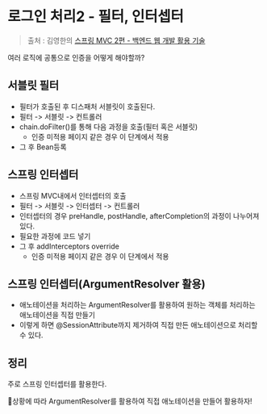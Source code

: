 로그인 처리2 - 필터, 인터셉터
==
> 출처 : 김영한의 [스프링 MVC 2편 - 백엔드 웹 개발 활용 기술](https://www.inflearn.com/course/%EC%8A%A4%ED%94%84%EB%A7%81-mvc-2/dashboard)

여러 로직에 공통으로 인증을 어떻게 해야할까?

서블릿 필터
--
- 필터가 호출된 후 디스패처 서블릿이 호출된다.
- 필터 -> 서블릿 -> 컨트롤러
- chain.doFilter()를 통해 다음 과정을 호출(필터 혹은 서블릿)
    - 인증 미적용 페이지 같은 경우 이 단계에서 적용
- 그 후 Bean등록

스프링 인터셉터
-- 
- 스프링 MVC내에서 인터셉터의 호출
- 필터 -> 서블릿 -> 인터셉터 -> 컨트롤러
- 인터셉터의 경우 preHandle, postHandle, afterCompletion의 과정이 나누어져 있다.
- 필요한 과정에 코드 넣기
- 그 후 addInterceptors override
    - 인증 미적용 페이지 같은 경우 이 단계에서 적용

스프링 인터셉터(ArgumentResolver 활용)
--
- 애노테이션을 처리하는 ArgumentResolver를 활용하여 원하는 객체를 처리하는 애노테이션을 직접 만들기
- 이렇게 하면 @SessionAttribute까지 제거하여 직접 만든 애노테이션으로 처리할 수 있다.

정리
-- 
주로 스프링 인터셉터를 활용한다.

:rocket:상황에 따라 ArgumentResolver를 활용하여 직접 애노테이션을 만들어 활용하자!


